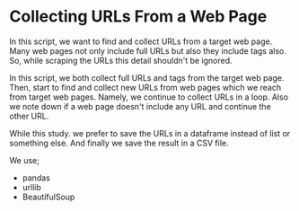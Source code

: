 # Collecting URLs From a Web Page
In this script, we want to find and collect URLs from a target web page. Many web pages not only include full URLs but also they include tags also. So, while scraping the URLs this detail shouldn't be ignored.

In this script, we both collect full URLs and tags from the target web page. Then, start to find and collect new URLs from web pages which we reach from target web pages. Namely, we continue to collect URLs in a loop. Also we note down if a web page doesn't include any URL and continue the other URL.

While this study. we prefer to save the URLs in a dataframe instead of list or something else. And finally we save the result in a CSV file.

We use;
- pandas
- urllib
- BeautifulSoup
